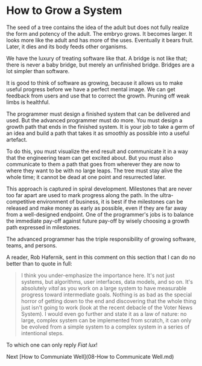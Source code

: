 # How to Grow a System

The seed of a tree contains the idea of the adult but does not fully realize the form and potency of the adult. The embryo grows. It becomes larger. It looks more like the adult and has more of the uses. Eventually it bears fruit. Later, it dies and its body feeds other organisms.

We have the luxury of treating software like that. A bridge is not like that; there is never a baby bridge, but merely an unfinished bridge. Bridges are a lot simpler than software.

It is good to think of software as growing, because it allows us to make useful progress before we have a perfect mental image. We can get feedback from users and use that to correct the growth. Pruning off weak limbs is healthful.

The programmer must design a finished system that can be delivered and used. But the advanced programmer must do more. You must design a growth path that ends in the finished system. It is your job to take a germ of an idea and build a path that takes it as smoothly as possible into a useful artefact.

To do this, you must visualize the end result and communicate it in a way that the engineering team can get excited about. But you must also communicate to them a path that goes from wherever they are now to where they want to be with no large leaps. The tree must stay alive the whole time; it cannot be dead at one point and resurrected later.

This approach is captured in spiral development. Milestones that are never too far apart are used to mark progress along the path. In the ultra-competitive environment of business, it is best if the milestones can be released and make money as early as possible, even if they are far away from a well-designed endpoint. One of the programmer's jobs is to balance the immediate pay-off against future pay-off by wisely choosing a growth path expressed in milestones.

The advanced programmer has the triple responsibility of growing software, teams, and persons.

A reader, Rob Hafernik, sent in this comment on this section that I can do no better than to quote in full:

> I think you under-emphasize the importance here. It's not just systems, but algorithms, user interfaces, data models, and so on. It's absolutely *vital* as you work on a large system to have measurable progress toward intermediate goals. Nothing is as bad as the special horror of getting down to the end and discovering that the whole thing just isn't going to work (look at the recent debacle of the Voter News System). I would even go further and state it as a law of nature: no large, complex system can be implemented from scratch, it can only be evolved from a simple system to a complex system in a series of intentional steps.

To which one can only reply *Fiat lux*!

Next [How to Communiate Well](08-How to Communicate Well.md)
